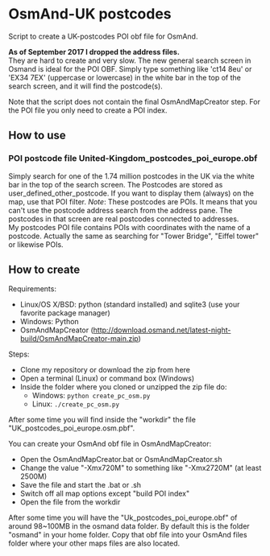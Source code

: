 # OsmAnd-UK postcodes
Script to create a UK-postcodes POI obf file for OsmAnd.

**As of September 2017 I dropped the address files.**<br>
They are hard to create and very slow. The new general search screen in Osmand is ideal for the POI OBF. Simply type something like 'ct14 8eu' or 'EX34 7EX' (uppercase or lowercase) in the white bar in the top of the search screen, and it will find the postcode(s).<br>

Note that the script does not contain the final OsmAndMapCreator step. For the POI file you only need to create a POI index.

## How to use
### POI postcode file United-Kingdom_postcodes_poi_europe.obf
Simply search for one of the 1.74 million postcodes in the UK via the white bar in the top of the search screen.
The Postcodes are stored as user_defined_other_postcode. If you want to display them (always) on the map, use that POI filter.
*Note*: These postcodes are POIs. It means that you can't use the postcode address search from the address pane. The postcodes in that screen are real postcodes connected to addresses.<br>
My postcodes POI file contains POIs with coordinates with the name of a postcode. Actually the same as searching for "Tower Bridge", "Eiffel tower" or likewise POIs.


## How to create
Requirements:
* Linux/OS X/BSD: python (standard installed) and sqlite3 (use your favorite package manager)
* Windows: Python
* OsmAndMapCreator (http://download.osmand.net/latest-night-build/OsmAndMapCreator-main.zip)

Steps:
* Clone my repository or download the zip from here
* Open a terminal (Linux) or command box (Windows)
* Inside the folder where you cloned or unzipped the zip file do:
  - Windows: `python create_pc_osm.py`
  - Linux: `./create_pc_osm.py`

After some time you will find inside the "workdir" the file "UK_postcodes_poi_europe.osm.pbf".

You can create your OsmAnd obf file in OsmAndMapCreator:
  * Open the OsmAndMapCreator.bat or OsmAndMapCreator.sh
  * Change the value "-Xmx720M" to something like "-Xmx2720M" (at least 2500M)
  * Save the file and start the .bat or .sh
  * Switch off all map options except "build POI index"
  * Open the file from the workdir
  
After some time you will have the "Uk_postcodes_poi_europe.obf" of around 98~100MB in the osmand data folder. By default this is the folder "osmand" in your home folder. Copy that obf file into your OsmAnd files folder where your other maps files are also located.
